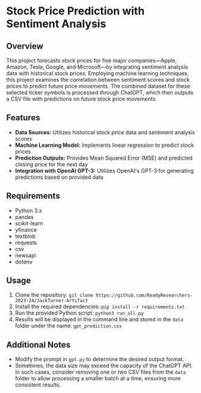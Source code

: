 # Stock Price Prediction with Sentiment Analysis

## Overview
This project forecasts stock prices for five major companies—Apple, Amazon, Tesla, Google, and Microsoft—by integrating sentiment analysis data with historical stock prices. Employing machine learning techniques, this project examines the correlation between sentiment scores and stock prices to predict future price movements. The combined dataset for these selected ticker symbols is processed through ChatGPT, which then outputs a CSV file with predictions on future stock price movements.

## Features
- **Data Sources:** Utilizes historical stock price data and sentiment analysis scores
- **Machine Learning Model:** Implements linear regression to predict stock prices
- **Prediction Outputs:** Provides Mean Squared Error (MSE) and predicted closing price for the next day
- **Integration with OpenAI GPT-3:** Utilizes OpenAI's GPT-3 for generating predictions based on provided data

## Requirements
- Python 3.x
- pandas
- scikit-learn
- yfinance
- textblob
- requests
- csv
- newsapi
- dotenv

## Usage
1. Clone the repository: `git clone https://github.com/ReadyResearchers-2023-24/JackTurner-Artifact`
2. Install the required dependencies: `pip install -r requirements.txt`
3. Run the provided Python script: `python3 run_all.py`
4. Results will be displayed in the command line and stored in the `data` folder under the name: `gpt_prediction.csv`

## Additional Notes
- Modify the prompt in `gpt.py` to determine the desired output format.
- Sometimes, the data size may exceed the capacity of the ChatGPT API. In such cases, consider removing one or two CSV files from the `data` folder to allow processing a smaller batch at a time, ensuring more consistent results.
